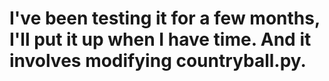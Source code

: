 # I've been testing it for a few months, I'll put it up when I have time. And it involves modifying countryball.py.